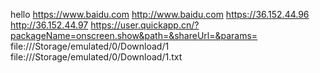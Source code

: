 hello
https://www.baidu.com
http://www.baidu.com
https://36.152.44.96
http://36.152.44.97
https://user.quickapp.cn/?packageName=onscreen.show&path=&shareUrl=&params=
file:///Storage/emulated/0/Download/1
file:///Storage/emulated/0/Download/1.txt

